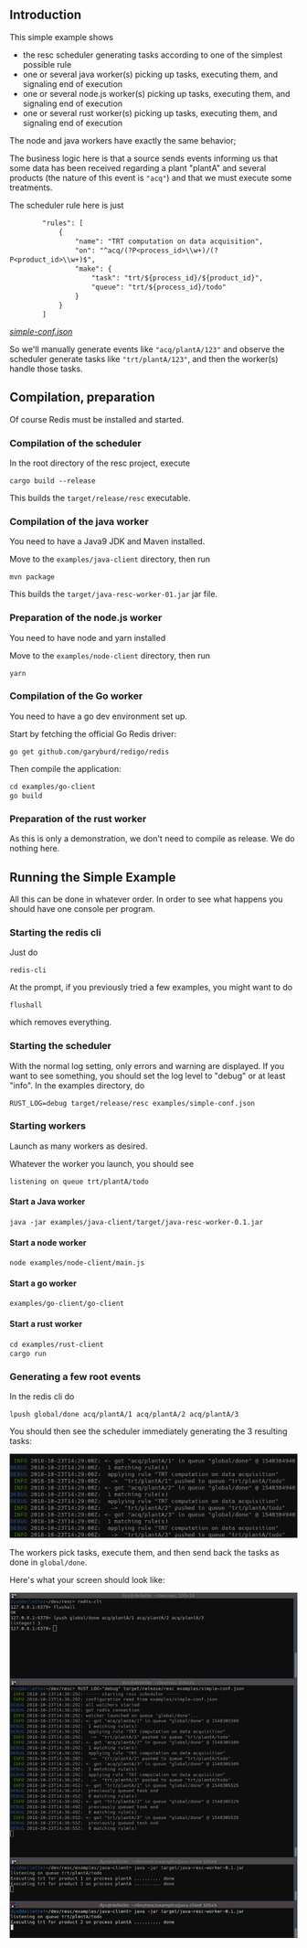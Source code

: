 
## Introduction

This simple example shows

* the resc scheduler generating tasks according to one of the simplest possible rule
* one or several java worker(s) picking up tasks, executing them, and signaling end of execution
* one or several node.js worker(s) picking up tasks, executing them, and signaling end of execution
* one or several rust worker(s) picking up tasks, executing them, and signaling end of execution

The node and java workers have exactly the same behavior;

The business logic here is that a source sends events informing us that some data has been received regarding a plant "plantA" and several products (the nature of this event is `"acq"`) and that we must execute some treatments.

The scheduler rule here is just

			"rules": [
				{
					"name": "TRT computation on data acquisition",
					"on": "^acq/(?P<process_id>\\w+)/(?P<product_id>\\w+)$",
					"make": {
						"task": "trt/${process_id}/${product_id}",
						"queue": "trt/${process_id}/todo"
					}
				}
			]
*[simple-conf.json](simple-conf.json)*


So we'll manually generate events like `"acq/plantA/123"` and observe the scheduler generate tasks like `"trt/plantA/123"`, and then the worker(s) handle those tasks.

## Compilation, preparation

Of course Redis must be installed and started.

### Compilation of the scheduler

In the root directory of the resc project, execute

	cargo build --release

This builds the `target/release/resc` executable.

### Compilation of the java worker

You need to have a Java9 JDK and Maven installed.

Move to the `examples/java-client` directory, then run

	mvn package

This builds the `target/java-resc-worker-01.jar` jar file.

### Preparation of the node.js worker

You need to have node and yarn installed

Move to the `examples/node-client` directory, then run

	yarn

### Compilation of the Go worker

You need to have a go dev environment set up.

Start by fetching the official Go Redis driver:

	go get github.com/garyburd/redigo/redis

Then compile the application:

	cd examples/go-client
	go build

### Preparation of the rust worker

As this is only a demonstration, we don't need to compile as release. We do nothing here.

## Running the Simple Example

All this can be done in whatever order. In order to see what happens you should have one console per program.

### Starting the redis cli

Just do

	redis-cli

At the prompt, if you previously tried a few examples, you might want to do

	flushall

which removes everything.

### Starting the scheduler


With the normal log setting, only errors and warning are displayed.
If you want to see something, you should set the log level to "debug" or at least "info". In the examples directory, do

	RUST_LOG=debug target/release/resc examples/simple-conf.json

### Starting workers

Launch as many workers as desired.

Whatever the worker you launch, you should see

	listening on queue trt/plantA/todo

#### Start a Java worker

	java -jar examples/java-client/target/java-resc-worker-0.1.jar

#### Start a node worker

	node examples/node-client/main.js

#### Start a go worker

	examples/go-client/go-client

#### Start a rust worker

	cd examples/rust-client
	cargo run


### Generating a few root events

In the redis cli do

	lpush global/done acq/plantA/1 acq/plantA/2 acq/plantA/3

You should then see the scheduler immediately generating the 3 resulting tasks:

![generated tasks](doc/simple-example-generated-tasks.png)

The workers pick tasks, execute them, and then send back the tasks as done in `global/done`.

Here's what your screen should look like:

![complete run](doc/simple-example-complete.png)


